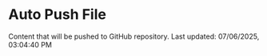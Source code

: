 # Auto Push File

Content that will be pushed to GitHub repository.
Last updated: 07/06/2025, 03:04:40 PM